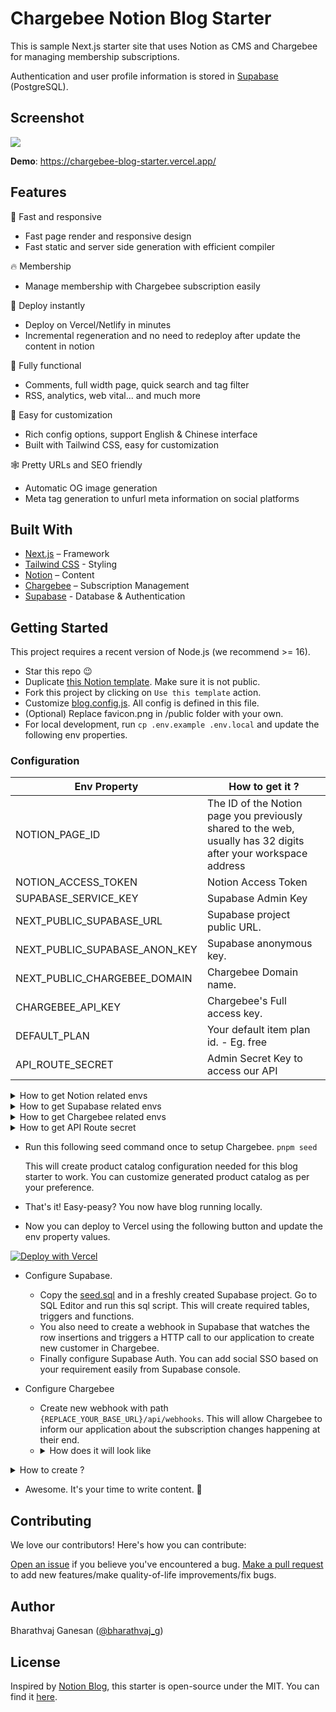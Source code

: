 # Chargebee Notion Blog Starter

This is sample Next.js starter site that uses Notion as CMS and Chargebee for managing membership subscriptions.

Authentication and user profile information is stored in [Supabase](https://supabase.com/) (PostgreSQL).

## Screenshot

<img src="https://github.com/chargebee/cb-blog-starter/blob/main/meta/bharathvaj.png?raw=true">

**Demo**: https://chargebee-blog-starter.vercel.app/

## Features

🚀 Fast and responsive

- Fast page render and responsive design
- Fast static and server side generation with efficient compiler

🔥 Membership

- Manage membership with Chargebee subscription easily

🤖 Deploy instantly

- Deploy on Vercel/Netlify in minutes
- Incremental regeneration and no need to redeploy after update the content in notion

🚙 Fully functional

- Comments, full width page, quick search and tag filter
- RSS, analytics, web vital... and much more

🎨 Easy for customization

- Rich config options, support English & Chinese interface
- Built with Tailwind CSS, easy for customization

🕸 Pretty URLs and SEO friendly

- Automatic OG image generation
- Meta tag generation to unfurl meta information on social platforms

## Built With

- [Next.js](https://nextjs.org/) – Framework
- [Tailwind CSS](https://tailwindcss.com/) - Styling
- [Notion](https://www.notion.so/) – Content
- [Chargebee](https://www.chargebee.com/) – Subscription Management
- [Supabase](https://supabase.com/) - Database & Authentication

## Getting Started

This project requires a recent version of Node.js (we recommend >= 16).

- Star this repo 😉
- Duplicate [this Notion template](https://bharathvaj-ganesan.notion.site/d51a395709e74a9eaae9f2cd3895f98c?v=1d2ea9e6652e4d508439ed5a9a73e08d). Make sure it is not public.
- Fork this project by clicking on `Use this template` action.
- Customize [blog.config.js](https://github.com/chargebee/cb-blog-starter/blob/main/blog.config.js). All config is defined in this file.
- (Optional) Replace favicon.png in /public folder with your own.
- For local development, run `cp .env.example .env.local` and update the following env properties.

### Configuration

| **Env Property**              | **How to get it ?**                                                                                            |
| ----------------------------- | -------------------------------------------------------------------------------------------------------------- |
| NOTION_PAGE_ID                | The ID of the Notion page you previously shared to the web, usually has 32 digits after your workspace address |
| NOTION_ACCESS_TOKEN           | Notion Access Token                                                                                            |
| SUPABASE_SERVICE_KEY          | Supabase Admin Key                                                                                             |
| NEXT_PUBLIC_SUPABASE_URL      | Supabase project public URL.                                                                                   |
| NEXT_PUBLIC_SUPABASE_ANON_KEY | Supabase anonymous key.                                                                                        |
| NEXT_PUBLIC_CHARGEBEE_DOMAIN  | Chargebee Domain name.                                                                                         |
| CHARGEBEE_API_KEY             | Chargebee's Full access key.                                                                                   |
| DEFAULT_PLAN                  | Your default item plan id. - Eg. free                                                                          |
| API_ROUTE_SECRET              | Admin Secret Key to access our API                                                                             |

<details><summary>How to get Notion related envs</summary>
<img src="https://github.com/chargebee/cb-blog-starter/blob/main/meta/Notion-page-id.png?raw=true">
<img src="https://github.com/chargebee/cb-blog-starter/blob/main/meta/Notion-token.png?raw=true">
</details>

<details><summary>How to get Supabase related envs</summary>
<img src="https://github.com/chargebee/cb-blog-starter/blob/main/meta/Supabase.png?raw=true">
</details>

<details><summary>How to get Chargebee related envs</summary>
<img src="https://github.com/chargebee/cb-blog-starter/blob/main/meta/Chargebee.png?raw=true">
</details>

<details><summary>How to get API Route secret</summary>
Run this terminal command and use the value.

`openssl rand -base64 32`

</details>

- Run this following seed command once to setup Chargebee.
  `pnpm seed`

  This will create product catalog configuration needed for this blog starter to work. You can customize generated product catalog as per your preference.

- That's it! Easy-peasy? You now have blog running locally.
- Now you can deploy to Vercel using the following button and update the env property values.

[![Deploy with Vercel](https://vercel.com/button)](https://vercel.com/new/git/external?repository-url=https://github.com/chargebee/cb-blog-starter/tree/main&project-name=chargebee-notion-blog&repository-name=chargebee-notion-blog)

- Configure Supabase.

  - Copy the [seed.sql](https://github.com/chargebee/cb-blog-starter/blob/main/supabase/seed.sql) and in a freshly created Supabase project. Go to SQL Editor and run this sql script. This will create required tables, triggers and functions.
  - You also need to create a webhook in Supabase that watches the row insertions and triggers a HTTP call to our application to create new customer in Chargebee.
  - Finally configure Supabase Auth. You can add social SSO based on your requirement easily from Supabase console.

- Configure Chargebee
  - Create new webhook with path `{REPLACE_YOUR_BASE_URL}/api/webhooks`. This will allow Chargebee to inform our application about the subscription changes happening at their end.
  - <details><summary>How does it will look like</summary>
    <img src="https://github.com/chargebee/cb-blog-starter/blob/main/meta/Chargebee-webhook.png?raw=true">
    </details>

<details><summary>How to create ?</summary>
1. Webhook Name: create_chargebee_customer
2. Conditions: Table - profiles; Event - insert 
3. Type of Webhook - HTTP POST
4. Headers 
  - Content-type: application/json
  - x-api-secret: {{REPLACE_WITH_API_ROUTE_SECRET}}
5. Create
</details>

- Awesome. It's your time to write content. 🎉

## Contributing

We love our contributors! Here's how you can contribute:

[Open an issue](https://github.com/chargebee/cb-blog-starter/issues/new) if you believe you've encountered a bug.
[Make a pull request](https://github.com/chargebee/cb-blog-starter/pulls) to add new features/make quality-of-life improvements/fix bugs.

## Author

Bharathvaj Ganesan ([@bharathvaj_g](https://twitter.com/bharathvaj_g))

## License

Inspired by [Notion Blog](https://github.com/chargebee/cb-blog-starter), this starter is open-source under the MIT. You can find it [here](https://github.com/chargebee/cb-blog-starter/blob/main/LICENSE).
